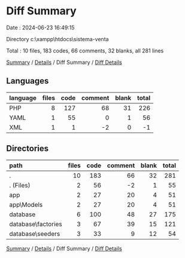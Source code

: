 # Diff Summary

Date : 2024-06-23 16:49:15

Directory c:\\xampp\\htdocs\\sistema-venta

Total : 10 files,  183 codes, 66 comments, 32 blanks, all 281 lines

[Summary](results.md) / [Details](details.md) / Diff Summary / [Diff Details](diff-details.md)

## Languages
| language | files | code | comment | blank | total |
| :--- | ---: | ---: | ---: | ---: | ---: |
| PHP | 8 | 127 | 68 | 31 | 226 |
| YAML | 1 | 55 | 0 | 1 | 56 |
| XML | 1 | 1 | -2 | 0 | -1 |

## Directories
| path | files | code | comment | blank | total |
| :--- | ---: | ---: | ---: | ---: | ---: |
| . | 10 | 183 | 66 | 32 | 281 |
| . (Files) | 2 | 56 | -2 | 1 | 55 |
| app | 2 | 27 | 20 | 4 | 51 |
| app\\Models | 2 | 27 | 20 | 4 | 51 |
| database | 6 | 100 | 48 | 27 | 175 |
| database\\factories | 3 | 67 | 39 | 15 | 121 |
| database\\seeders | 3 | 33 | 9 | 12 | 54 |

[Summary](results.md) / [Details](details.md) / Diff Summary / [Diff Details](diff-details.md)